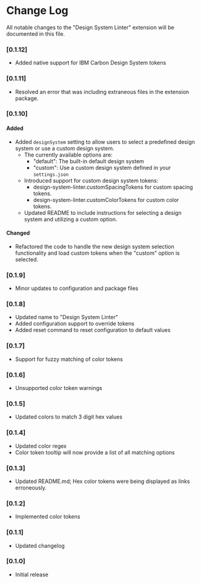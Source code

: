 # Change Log

All notable changes to the "Design System Linter" extension will be documented in this file.

### [0.1.12]
- Added native support for IBM Carbon Design System tokens

### [0.1.11]
- Resolved an error that was including extraneous files in the extension package.

### [0.1.10]
#### Added
- Added `designSystem` setting to allow users to select a predefined design system or use a custom design system.
  - The currently available options are:
    - "default": The built-in default design system
    - "custom": Use a custom design system defined in your `settings.json`
  - Introduced support for custom design system tokens:
    - design-system-linter.customSpacingTokens for custom spacing tokens.
    - design-system-linter.customColorTokens for custom color tokens.
  - Updated README to include instructions for selecting a design system and utilizing a custom option.
#### Changed
- Refactored the code to handle the new design system selection functionality and load custom tokens when the "custom" option is selected.

### [0.1.9]
- Minor updates to configuration and package files

### [0.1.8]
- Updated name to "Design System Linter"
- Added configuration support to override tokens
- Added reset command to reset configuration to default values

### [0.1.7]
- Support for fuzzy matching of color tokens

### [0.1.6]
- Unsupported color token warnings

### [0.1.5]
- Updated colors to match 3 digit hex values

### [0.1.4]
- Updated color regex
- Color token tooltip will now provide a list of all matching options

### [0.1.3]
- Updated README.md; Hex color tokens were being displayed as links erroneously.

### [0.1.2]
- Implemented color tokens

### [0.1.1]
- Updated changelog

### [0.1.0]
- Initial release
